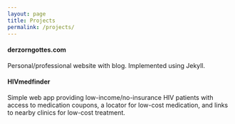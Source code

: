 ```yaml
---
layout: page
title: Projects
permalink: /projects/
---
```


#### derzorngottes.com ####

Personal/professional website with blog. Implemented using Jekyll.

#### HIVmedfinder ####

Simple web app providing low-income/no-insurance HIV patients with access to medication coupons, a locator for low-cost medication, and links to nearby clinics for low-cost treatment.
